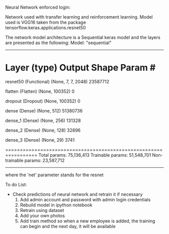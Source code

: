 Neural Network enforced login:

Network used with transfer learning and reinforcement learning.
Model used is VGG16 taken from the package tensorflow.keras.applications.resnet50

The network model architecture is a Sequential keras model and the layers are presented as the following:
Model: "sequential"
_________________________________________________________________
 Layer (type)                Output Shape              Param #   
=================================================================
 resnet50 (Functional)       (None, 7, 7, 2048)        23587712  
                                                                 
 flatten (Flatten)           (None, 100352)            0         
                                                                 
 dropout (Dropout)           (None, 100352)            0         
                                                                 
 dense (Dense)               (None, 512)               51380736  
                                                                 
 dense_1 (Dense)             (None, 256)               131328    
                                                                 
 dense_2 (Dense)             (None, 128)               32896     
                                                                 
 dense_3 (Dense)             (None, 29)                3741      
                                                                 
=================================================================
Total params: 75,136,413
Trainable params: 51,548,701
Non-trainable params: 23,587,712
_________________________________________________________________

where the 'net' parameter stands for the resnet

To do List:

* Check predictions of neural network and retrain it if necessary
    1. Add admin account and password with admin login credentials
    2. Rebuild model in ipython notebook
    3. Retrain using dataset
    4. Add your own photos
    5. Add train method so when a new employee is added, the training can begin and the next day, it will be available
